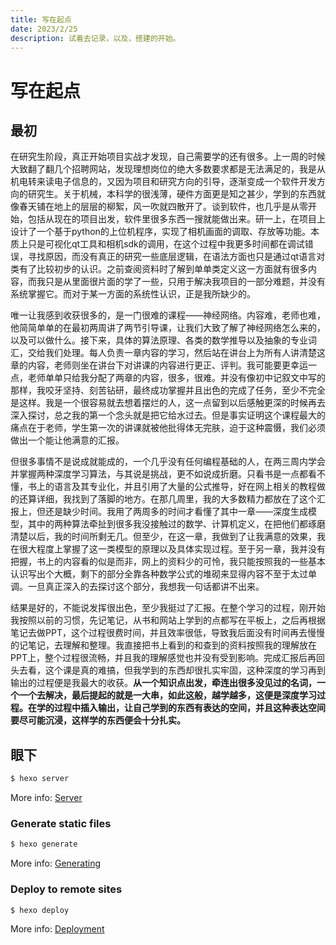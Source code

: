 ```yaml
---
title: 写在起点
date: 2023/2/25
description: 试着去记录，以及，搭建的开始。
---
```


# 写在起点

## 最初


在研究生阶段，真正开始项目实战才发现，自己需要学的还有很多。上一周的时候大致翻了翻几个招聘网站，发现理想岗位的绝大多数要求都是无法满足的，我是从机电转来读电子信息的，又因为项目和研究方向的引导，逐渐变成一个软件开发方向的研究生。关于机械，本科学的很浅薄，硬件方面更是知之甚少，学到的东西就像春天铺在地上的层层的柳絮，风一吹就四散开了。谈到软件，也几乎是从零开始，包括从现在的项目出发，软件里很多东西一搜就能做出来。研一上，在项目上设计了一个基于python的上位机程序，实现了相机画面的调取、存放等功能。本质上只是可视化qt工具和相机sdk的调用，在这个过程中我更多时间都在调试错误，寻找原因，而没有真正的研究一些底层逻辑，在语法方面也只是通过qt语言对类有了比较初步的认识。之前查阅资料时了解到单单类定义这一方面就有很多内容，而我只是从里面很片面的学了一些，只用于解决我项目的一部分难题，并没有系统掌握它。而对于某一方面的系统性认识，正是我所缺少的。

唯一让我感到收获很多的，是一门很难的课程——神经网络。内容难，老师也难，他简简单单的在最初两周讲了两节引导课，让我们大致了解了神经网络怎么来的，以及可以做什么。接下来，具体的算法原理、各类的数学推导以及抽象的专业词汇，交给我们处理。每人负责一章内容的学习，然后站在讲台上为所有人讲清楚这章的内容，老师则坐在讲台下对讲课的内容进行更正、评判。我可能要更幸运一点，老师单单只给我分配了两章的内容，很多，很难。并没有像初中记叙文中写的那样，我咬牙坚持、刻苦钻研，最终成功掌握并且出色的完成了任务，至少不完全是这样。我是一个很容易就去想着摆烂的人，这一点留到以后感触更深的时候再去深入探讨，总之我的第一个念头就是把它给水过去。但是事实证明这个课程最大的痛点在于老师，学生第一次的讲课就被他批得体无完肤，迫于这种震慑，我们必须做出一个能让他满意的汇报。

但很多事情不是说成就能成的，一个几乎没有任何编程基础的人，在两三周内学会并掌握两种深度学习算法，与其说是挑战，更不如说成折磨。只看书是一点都看不懂，书上的语言及其专业化，并且引用了大量的公式推导，好在网上相关的教程做的还算详细，我找到了落脚的地方。在那几周里，我的大多数精力都放在了这个汇报上，但还是缺少时间。我用了两周多的时间才看懂了其中一章——深度生成模型，其中的两种算法牵扯到很多我没接触过的数学、计算机定义，在把他们都琢磨清楚以后，我的时间所剩无几。但至少，在这一章，我做到了让我满意的效果，我在很大程度上掌握了这一类模型的原理以及具体实现过程。至于另一章，我并没有把握，书上的内容看的似是而非，网上的资料少的可怜，我只能按照我的一些基本认识写出个大概，剩下的部分全靠各种数学公式的堆砌来显得内容不至于太过单调。一旦真正深入的去探讨这个部分，我想我一句话都讲不出来。

结果是好的，不能说发挥很出色，至少我挺过了汇报。在整个学习的过程，刚开始我按照以前的习惯，先记笔记，从书和网站上学到的点都写在平板上，之后再根据笔记去做PPT，这个过程很费时间，并且效率很低，导致我后面没有时间再去慢慢的记笔记，去理解和整理。我直接把书上看到的和查到的资料按照我的理解放在PPT上，整个过程很流畅，并且我的理解感觉也并没有受到影响。完成汇报后再回头去看，这个课是真的难搞，但我学到的东西却很扎实牢固，这种深度的学习再到输出的过程便是我最大的收获。**从一个知识点出发，牵连出很多没见过的名词，一个一个去解决，最后提起的就是一大串，如此这般，越学越多，这便是深度学习过程。在学的过程中插入输出，让自己学到的东西有表达的空间，并且这种表达空间要尽可能沉浸，这样学的东西便会十分扎实。**

## 眼下


``` bash
$ hexo server
```

More info: [Server](https://hexo.io/docs/server.html)

### Generate static files

``` bash
$ hexo generate
```

More info: [Generating](https://hexo.io/docs/generating.html)

### Deploy to remote sites

``` bash
$ hexo deploy
```

More info: [Deployment](https://hexo.io/docs/one-command-deployment.html)
